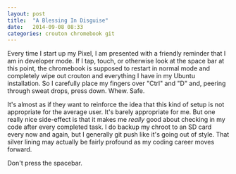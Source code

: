 ```yaml
---
layout: post
title:  "A Blessing In Disguise"
date:   2014-09-08 08:33
categories: crouton chromebook git
---
```


Every time I start up my Pixel, I am presented with a friendly reminder that I am in developer mode. If I tap, touch, or otherwise look at the space bar at this point, the chromebook is supposed to restart in normal mode and completely wipe out crouton and everything I have in my Ubuntu installation. So I carefully place my fingers over "Ctrl" and "D" and, peering through sweat drops, press down. Whew. Safe.
<!--more-->
It's almost as if they want to reinforce the idea that this kind of setup is not appropriate for the average user. It's barely appropriate for me. But one really nice side-effect is that it makes me *really* good about checking in my code after every completed task. I do backup my chroot to an SD card every now and again, but I generally git push like it's going out of style. That silver lining may actually be fairly profound as my coding career moves forward. 

Don't press the spacebar. 